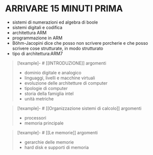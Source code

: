 # ARRIVARE 15 MINUTI PRIMA
- sistemi di numerazioni ed algebra di boole
- sistemi digitali e codifica
- architettura ARM
- programmazione in ARM
- Böhm-Jacopini dice che posso non scrivere porcherie e che posso scrivere cose strutturate, in modo strutturato
- tipo di architettura:ARM7
>[!example]- # [[INTRODUZIONE]]
> argomenti
>- dominio digitale e analogico
>- linguaggi, livelli e macchine virtuali
>- evoluzione delle architetture di computer
>- tipologie di computer
>- storia della famiglia intel
>- unità metriche


>[!example]- # [[Organizzazione sistemi di calcolo]]
> argomenti
> - processori
> - memoria principale

>[!example]- # [[Le memorie]]
>argomenti
>- gerarchie delle memorie
>- hard disk e supporti di memoria
